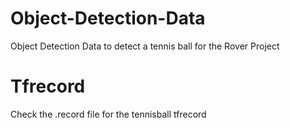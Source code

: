 # Object-Detection-Data
Object Detection Data to detect a tennis ball
for the Rover Project
# Tfrecord
Check the .record file for the tennisball tfrecord
